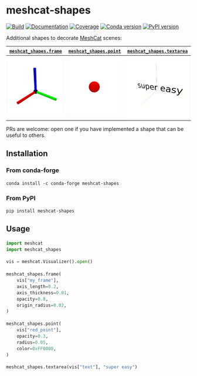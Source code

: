 # meshcat-shapes

[![Build](https://img.shields.io/github/actions/workflow/status/stephane-caron/meshcat-shapes/build.yml?branch=main)](https://github.com/stephane-caron/meshcat-shapes/actions)
[![Documentation](https://img.shields.io/github/actions/workflow/status/stephane-caron/meshcat-shapes/docs.yml?branch=main&label=docs)](https://stephane-caron.github.io/meshcat-shapes/)
[![Coverage](https://coveralls.io/repos/github/stephane-caron/meshcat-shapes/badge.svg?branch=main)](https://coveralls.io/github/stephane-caron/meshcat-shapes?branch=main)
[![Conda version](https://img.shields.io/conda/vn/conda-forge/meshcat-shapes.svg)](https://anaconda.org/conda-forge/meshcat-shapes)
[![PyPI version](https://img.shields.io/pypi/v/meshcat-shapes)](https://pypi.org/project/meshcat-shapes/)

Additional shapes to decorate [MeshCat](https://github.com/meshcat-dev/meshcat-python) scenes:

| [``meshcat_shapes.frame``](https://stephane-caron.github.io/meshcat-shapes/shapes.html#module-meshcat_shapes.frame) | [``meshcat_shapes.point``](https://stephane-caron.github.io/meshcat-shapes/shapes.html#module-meshcat_shapes.point) | [``meshcat_shapes.textarea``](https://stephane-caron.github.io/meshcat-shapes/shapes.html#module-meshcat_shapes.textarea) |
|--------------------------|--------------------------|-----------------------------|
| <a href="https://stephane-caron.github.io/meshcat-shapes/shapes.html#module-meshcat_shapes.frame"><img src="https://github.com/stephane-caron/meshcat-shapes/raw/main/gallery/frame.png" width="250"></a> | <a href="https://stephane-caron.github.io/meshcat-shapes/shapes.html#module-meshcat_shapes.point"><img src="https://github.com/stephane-caron/meshcat-shapes/raw/main/gallery/point.png" width="250"></a> | <a href="https://stephane-caron.github.io/meshcat-shapes/shapes.html#module-meshcat_shapes.textarea"><img src="https://github.com/stephane-caron/meshcat-shapes/raw/main/gallery/textarea.png" width="250"></a> |

PRs are welcome: open one if you have implemented a shape that can be useful to others.

## Installation

### From conda-forge

```console
conda install -c conda-forge meshcat-shapes
```

### From PyPI

```console
pip install meshcat-shapes
```

## Usage

```python
import meshcat
import meshcat_shapes

vis = meshcat.Visualizer().open()

meshcat_shapes.frame(
    vis["my_frame"],
    axis_length=0.2,
    axis_thickness=0.01,
    opacity=0.8,
    origin_radius=0.02,
)

meshcat_shapes.point(
    vis["red_point"],
    opacity=0.3,
    radius=0.05,
    color=0xFF0000,
)

meshcat_shapes.textarea(vis["text"], "super easy")
```
